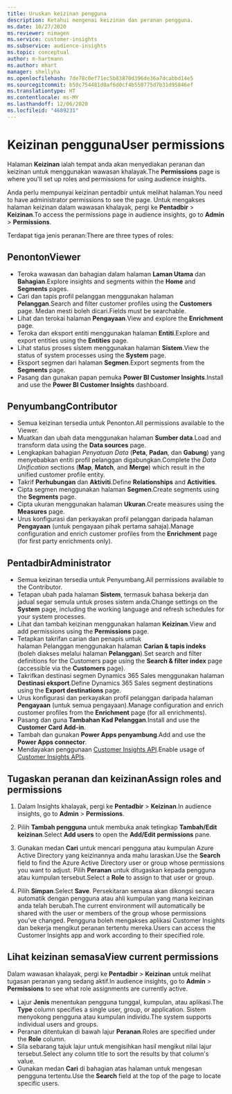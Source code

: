 ```yaml
---
title: Uruskan keizinan pengguna
description: Ketahui mengenai keizinan dan peranan pengguna.
ms.date: 10/27/2020
ms.reviewer: nimagen
ms.service: customer-insights
ms.subservice: audience-insights
ms.topic: conceptual
author: m-hartmann
ms.author: mhart
manager: shellyha
ms.openlocfilehash: 7de78c0ef71ec5b83870d396de36a7dcabbd14e5
ms.sourcegitcommit: b50c754481d0af6d0cf4b550775d7b31d95846ef
ms.translationtype: HT
ms.contentlocale: ms-MY
ms.lasthandoff: 12/06/2020
ms.locfileid: "4689231"
---
```

# <a name="user-permissions"></a><span data-ttu-id="3086d-103">Keizinan pengguna</span><span class="sxs-lookup"><span data-stu-id="3086d-103">User permissions</span></span>

<span data-ttu-id="3086d-104">Halaman **Keizinan** ialah tempat anda akan menyediakan peranan dan keizinan untuk menggunakan wawasan khalayak.</span><span class="sxs-lookup"><span data-stu-id="3086d-104">The **Permissions** page is where you'll set up roles and permissions for using audience insights.</span></span>

<span data-ttu-id="3086d-105">Anda perlu mempunyai keizinan pentadbir untuk melihat halaman.</span><span class="sxs-lookup"><span data-stu-id="3086d-105">You need to have administrator permissions to see the page.</span></span> <span data-ttu-id="3086d-106">Untuk mengakses halaman keizinan dalam wawasan khalayak, pergi ke **Pentadbir** > **Keizinan**.</span><span class="sxs-lookup"><span data-stu-id="3086d-106">To access the permissions page in audience insights, go to **Admin** > **Permissions**.</span></span>

<span data-ttu-id="3086d-107">Terdapat tiga jenis peranan:</span><span class="sxs-lookup"><span data-stu-id="3086d-107">There are three types of roles:</span></span>

## <a name="viewer"></a><span data-ttu-id="3086d-108">Penonton</span><span class="sxs-lookup"><span data-stu-id="3086d-108">Viewer</span></span>

- <span data-ttu-id="3086d-109">Teroka wawasan dan bahagian dalam halaman **Laman Utama** dan **Bahagian**.</span><span class="sxs-lookup"><span data-stu-id="3086d-109">Explore insights and segments within the **Home** and **Segments** pages.</span></span>
- <span data-ttu-id="3086d-110">Cari dan tapis profil pelanggan menggunakan halaman **Pelanggan**.</span><span class="sxs-lookup"><span data-stu-id="3086d-110">Search and filter customer profiles using the **Customers** page.</span></span> <span data-ttu-id="3086d-111">Medan mesti boleh dicari.</span><span class="sxs-lookup"><span data-stu-id="3086d-111">Fields must be searchable.</span></span>
- <span data-ttu-id="3086d-112">Lihat dan terokai halaman **Pengayaan**.</span><span class="sxs-lookup"><span data-stu-id="3086d-112">View and explore the **Enrichment** page.</span></span>
- <span data-ttu-id="3086d-113">Teroka dan eksport entiti menggunakan halaman **Entiti**.</span><span class="sxs-lookup"><span data-stu-id="3086d-113">Explore and export entities using the **Entities** page.</span></span>
- <span data-ttu-id="3086d-114">Lihat status proses sistem menggunakan halaman **Sistem**.</span><span class="sxs-lookup"><span data-stu-id="3086d-114">View the status of system processes  using the **System** page.</span></span>
- <span data-ttu-id="3086d-115">Eksport segmen dari halaman **Segmen**.</span><span class="sxs-lookup"><span data-stu-id="3086d-115">Export segments from the **Segments** page.</span></span>
- <span data-ttu-id="3086d-116">Pasang dan gunakan papan pemuka **Power BI Customer Insights**.</span><span class="sxs-lookup"><span data-stu-id="3086d-116">Install and use the **Power BI Customer Insights** dashboard.</span></span>

## <a name="contributor"></a><span data-ttu-id="3086d-117">Penyumbang</span><span class="sxs-lookup"><span data-stu-id="3086d-117">Contributor</span></span>

- <span data-ttu-id="3086d-118">Semua keizinan tersedia untuk Penonton.</span><span class="sxs-lookup"><span data-stu-id="3086d-118">All permissions available to the Viewer.</span></span>
- <span data-ttu-id="3086d-119">Muatkan dan ubah data menggunakan halaman **Sumber data**.</span><span class="sxs-lookup"><span data-stu-id="3086d-119">Load and transform data using the **Data sources** page.</span></span>
- <span data-ttu-id="3086d-120">Lengkapkan bahagian *Penyatuan Data* (**Peta**, **Padan**, dan **Gabung**) yang menyebabkan entiti profil pelanggan digabungkan.</span><span class="sxs-lookup"><span data-stu-id="3086d-120">Complete the *Data Unification* sections (**Map**, **Match**, and **Merge**) which result in the unified customer profile entity.</span></span>
- <span data-ttu-id="3086d-121">Takrif **Perhubungan** dan **Aktiviti**.</span><span class="sxs-lookup"><span data-stu-id="3086d-121">Define **Relationships** and **Activities**.</span></span>
- <span data-ttu-id="3086d-122">Cipta segmen menggunakan halaman **Segmen**.</span><span class="sxs-lookup"><span data-stu-id="3086d-122">Create segments using the **Segments** page.</span></span>
- <span data-ttu-id="3086d-123">Cipta ukuran menggunakan halaman **Ukuran**.</span><span class="sxs-lookup"><span data-stu-id="3086d-123">Create measures using the **Measures** page.</span></span>
- <span data-ttu-id="3086d-124">Urus konfigurasi dan perkayakan profil pelanggan daripada halaman **Pengayaan** (untuk pengayaan pihak pertama sahaja).</span><span class="sxs-lookup"><span data-stu-id="3086d-124">Manage configuration and enrich customer profiles from the **Enrichment** page (for first party enrichments only).</span></span>

## <a name="administrator"></a><span data-ttu-id="3086d-125">Pentadbir</span><span class="sxs-lookup"><span data-stu-id="3086d-125">Administrator</span></span>

- <span data-ttu-id="3086d-126">Semua keizinan tersedia untuk Penyumbang.</span><span class="sxs-lookup"><span data-stu-id="3086d-126">All permissions available to the Contributor.</span></span>
- <span data-ttu-id="3086d-127">Tetapan ubah pada halaman **Sistem**, termasuk bahasa bekerja dan jadual segar semula untuk proses sistem anda.</span><span class="sxs-lookup"><span data-stu-id="3086d-127">Change settings on the **System** page, including the working language and refresh schedules for your system processes.</span></span>
- <span data-ttu-id="3086d-128">Lihat dan tambah keizinan menggunakan halaman **Keizinan**.</span><span class="sxs-lookup"><span data-stu-id="3086d-128">View and add permissions using the **Permissions** page.</span></span>
- <span data-ttu-id="3086d-129">Tetapkan takrifan carian dan penapis untuk halaman Pelanggan menggunakan halaman **Carian & tapis indeks** (boleh diakses melalui halaman **Pelanggan**).</span><span class="sxs-lookup"><span data-stu-id="3086d-129">Set search and filter definitions for the Customers page using the **Search & filter index** page (accessible via the **Customers** page).</span></span>
- <span data-ttu-id="3086d-130">Takrifkan destinasi segmen Dynamics 365 Sales menggunakan halaman **Destinasi eksport**.</span><span class="sxs-lookup"><span data-stu-id="3086d-130">Define Dynamics 365 Sales segment destinations using the **Export destinations** page.</span></span>
- <span data-ttu-id="3086d-131">Urus konfigurasi dan perkayakan profil pelanggan daripada halaman **Pengayaan** (untuk semua pengayaan).</span><span class="sxs-lookup"><span data-stu-id="3086d-131">Manage configuration and enrich customer profiles from the **Enrichment** page (for all enrichments).</span></span>
- <span data-ttu-id="3086d-132">Pasang dan guna **Tambahan Kad Pelanggan**.</span><span class="sxs-lookup"><span data-stu-id="3086d-132">Install and use the **Customer Card Add-in**.</span></span>
- <span data-ttu-id="3086d-133">Tambah dan gunakan **Power Apps penyambung**.</span><span class="sxs-lookup"><span data-stu-id="3086d-133">Add and use the **Power Apps connector**.</span></span>
- <span data-ttu-id="3086d-134">Mendayakan penggunaan [Customer Insights API](apis.md).</span><span class="sxs-lookup"><span data-stu-id="3086d-134">Enable usage of [Customer Insights APIs](apis.md).</span></span>

## <a name="assign-roles-and-permissions"></a><span data-ttu-id="3086d-135">Tugaskan peranan dan keizinan</span><span class="sxs-lookup"><span data-stu-id="3086d-135">Assign roles and permissions</span></span>

1. <span data-ttu-id="3086d-136">Dalam Insights khalayak, pergi ke **Pentadbir** > **Keizinan**.</span><span class="sxs-lookup"><span data-stu-id="3086d-136">In audience insights, go to **Admin** > **Permissions**.</span></span>

1. <span data-ttu-id="3086d-137">Pilih **Tambah pengguna** untuk membuka anak tetingkap **Tambah/Edit keizinan**.</span><span class="sxs-lookup"><span data-stu-id="3086d-137">Select **Add users** to open the **Add/Edit permissions** pane.</span></span>

1. <span data-ttu-id="3086d-138">Gunakan medan **Cari** untuk mencari pengguna atau kumpulan Azure Active Directory yang keizinannya anda mahu laraskan.</span><span class="sxs-lookup"><span data-stu-id="3086d-138">Use the **Search** field to find the Azure Active Directory user or group whose permissions you want to adjust.</span></span> <span data-ttu-id="3086d-139">Pilih **Peranan** untuk ditugaskan kepada pengguna atau kumpulan tersebut.</span><span class="sxs-lookup"><span data-stu-id="3086d-139">Select a **Role** to assign to that user or group.</span></span>

1. <span data-ttu-id="3086d-140">Pilih **Simpan**.</span><span class="sxs-lookup"><span data-stu-id="3086d-140">Select **Save**.</span></span> <span data-ttu-id="3086d-141">Persekitaran semasa akan dikongsi secara automatik dengan pengguna atau ahli kumpulan yang mana keizinan anda telah berubah.</span><span class="sxs-lookup"><span data-stu-id="3086d-141">The current environment will automatically be shared with the user or members of the group whose permissions you've changed.</span></span> <span data-ttu-id="3086d-142">Pengguna boleh mengakses aplikasi Customer Insights dan bekerja mengikut peranan tertentu mereka.</span><span class="sxs-lookup"><span data-stu-id="3086d-142">Users can access the Customer Insights app and work according to their specified role.</span></span>

## <a name="view-current-permissions"></a><span data-ttu-id="3086d-143">Lihat keizinan semasa</span><span class="sxs-lookup"><span data-stu-id="3086d-143">View current permissions</span></span>

<span data-ttu-id="3086d-144">Dalam wawasan khalayak, pergi ke **Pentadbir** > **Keizinan** untuk melihat tugasan peranan yang sedang aktif.</span><span class="sxs-lookup"><span data-stu-id="3086d-144">In audience insights, go to **Admin** > **Permissions** to see what role assignments are currently active.</span></span>

- <span data-ttu-id="3086d-145">Lajur **Jenis** menentukan pengguna tunggal, kumpulan, atau aplikasi.</span><span class="sxs-lookup"><span data-stu-id="3086d-145">The **Type** column specifies a single user, group, or application.</span></span> <span data-ttu-id="3086d-146">Sistem menyokong pengguna atau kumpulan individu.</span><span class="sxs-lookup"><span data-stu-id="3086d-146">The system supports individual users and groups.</span></span>
- <span data-ttu-id="3086d-147">Peranan ditentukan di bawah lajur **Peranan**.</span><span class="sxs-lookup"><span data-stu-id="3086d-147">Roles are specified under the **Role** column.</span></span>
- <span data-ttu-id="3086d-148">Sila sebarang tajuk lajur untuk mengisihkan hasil mengikut nilai lajur tersebut.</span><span class="sxs-lookup"><span data-stu-id="3086d-148">Select any column title to sort the results by that column's value.</span></span>
- <span data-ttu-id="3086d-149">Gunakan medan **Cari** di bahagian atas halaman untuk mengesan pengguna tertentu.</span><span class="sxs-lookup"><span data-stu-id="3086d-149">Use the **Search** field at the top of the page to locate specific users.</span></span>
